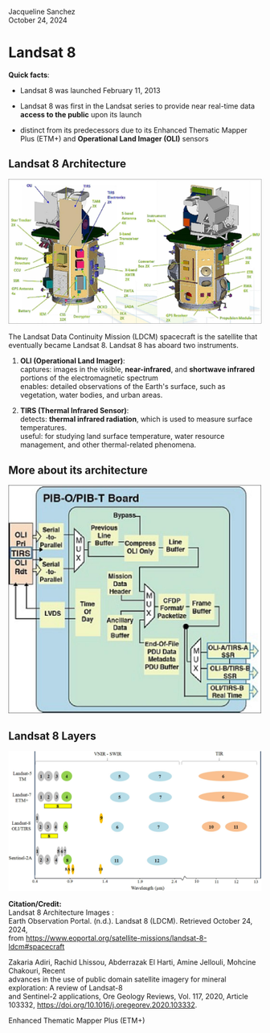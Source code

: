 Jacqueline Sanchez <br>
October 24, 2024

# Landsat 8 

**Quick facts**: <br>
- Landsat 8 was launched February 11, 2013 


- Landsat 8 was first in the Landsat series to provide near real-time data **access to the public** upon its launch


- distinct from its predecessors due to its Enhanced Thematic Mapper Plus (ETM+) and **Operational Land Imager (OLI)** sensors


## Landsat 8 Architecture
![PCA](Landsat8-Architecture.jpeg)

The Landsat Data Continuity Mission (LDCM) spacecraft is the satellite that eventually became Landsat 8.
Landsat 8 has aboard two instruments. 

1. **OLI (Operational Land Imager)**: <br>
captures: images in the visible, **near-infrared**, and **shortwave infrared** portions of the electromagnetic spectrum <br>
enables:  detailed observations of the Earth's surface, such as vegetation, water bodies, and urban areas.


2. **TIRS (Thermal Infrared Sensor)**: <br>
detects: **thermal infrared radiation**, which is used to measure surface temperatures.<br>
useful: for studying land surface temperature, water resource management, and other thermal-related phenomena.

## More about its architecture 
![PCA](BIPMap.jpeg)


## Landsat 8 Layers
![PCA](Landsat8vsLandsaN.jpg)







**Citation/Credit:** <br>
Landsat 8 Architecture Images :<br>
Earth Observation Portal. (n.d.). Landsat 8 (LDCM). Retrieved October 24, 2024,<br>
from https://www.eoportal.org/satellite-missions/landsat-8-ldcm#spacecraft



Zakaria Adiri, Rachid Lhissou, Abderrazak El Harti, Amine Jellouli, Mohcine Chakouri, Recent <br>
advances in the use of public domain satellite imagery for mineral exploration: A review of Landsat-8 <br>
and Sentinel-2 applications, Ore Geology Reviews, Vol. 117, 2020, Article 103332, https://doi.org/10.1016/j.oregeorev.2020.103332.


Enhanced Thematic Mapper Plus (ETM+)



